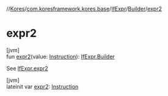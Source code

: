 //[Kores](../../../../index.md)/[com.koresframework.kores.base](../../index.md)/[IfExpr](../index.md)/[Builder](index.md)/[expr2](expr2.md)

# expr2

[jvm]\
fun [expr2](expr2.md)(value: [Instruction](../../../com.koresframework.kores/-instruction/index.md)): [IfExpr.Builder](index.md)

See [IfExpr.expr2](../expr2.md)

[jvm]\
lateinit var [expr2](expr2.md): [Instruction](../../../com.koresframework.kores/-instruction/index.md)
